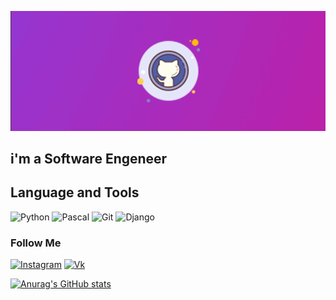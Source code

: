 ![Header](https://github.com/Orsofey/orsofey/blob/main/assets/Screenshot_166.png)

## i'm a Software Engeneer

## Language and Tools

![Python](https://img.shields.io/badge/-Python-090909?style=for-the-badge&logo=Python&logoColor=47C5FB)
![Pascal](https://img.shields.io/badge/-Pascal-090909?style=for-the-badge&logo=Pascal&logoColor=47C5FB)
![Git](https://img.shields.io/badge/-git-090909?style=for-the-badge&logo=git&logoColor=F36208)
![Django](https://img.shields.io/badge/-Django-090909?style=for-the-badge&logo=Django&logoColor=21EA93)

### Follow Me

[![Instagram](https://img.shields.io/badge/-Instagram-090909?style=for-the-badge&logo=instagram&logoColor=F6069F)](https://www.instagram.com/orsofey/)
[![Vk](https://img.shields.io/badge/-Vk-090909?style=for-the-badge&logo=Vk&logoColor=4ED7ED)](https://vk.com/orsofey)

[![Anurag's GitHub stats](https://github-readme-stats.vercel.app/api?username=orsofey&show_icons=true&theme=radical)](https://github.com/anuraghazra/github-readme-stats)
